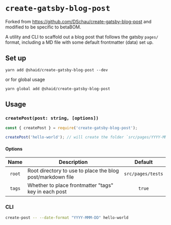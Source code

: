 # `create-gatsby-blog-post`

Forked from https://github.com/DSchau/create-gatsby-blog-post and modified to be specific to betaBOM.

A utility and CLI to scaffold out a blog post that follows the gatsby `pages/` format, including a MD file with some default frontmatter (data) set up.

## Set up

`yarn add @shaid/create-gatsby-blog-post --dev`

or for global usage

`yarn global add @shaid/create-gatsby-blog-post`

## Usage

### `createPost(post: string, [options])`

```javascript
const { createPost } = require('create-gatsby-blog-post');

createPost('hello-world'); // will create the folder `src/pages/YYYY-MM-DD-hello-world` with `index.md` inside
```

#### Options

|Name|Description|Default|
|:--:|-----------|:-----:|
|`root`|Root directory to use to place the blog post/markdown file|`src/pages/tests`|
|`tags`|Whether to place frontmatter "tags" key in each post|`true`|

### CLI

```bash
create-post -- --date-format "YYYY-MMM-DD" hello-world
```
